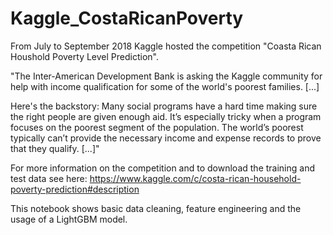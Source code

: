 # Kaggle_CostaRicanPoverty

From July to September 2018 Kaggle hosted the competition "Coasta Rican Houshold Poverty Level Prediction".

"The Inter-American Development Bank is asking the Kaggle community for help with income qualification for some of the world's poorest families. [...]

Here's the backstory: Many social programs have a hard time making sure the right people are given enough aid. It’s especially tricky when a program focuses on the poorest segment of the population. The world’s poorest typically can’t provide the necessary income and expense records to prove that they qualify. [...]"

For more information on the competition and to download the training and test data see here: https://www.kaggle.com/c/costa-rican-household-poverty-prediction#description

This notebook shows basic data cleaning, feature engineering and the usage of a LightGBM model.
